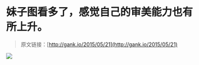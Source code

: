 # 妹子图看多了，感觉自己的审美能力也有所上升。

> 原文链接：[http://gank.io/2015/05/21](http://gank.io/2015/05/21)

![](http://ww2.sinaimg.cn/large/7a8aed7bgw1esbmanpn0tj20hr0qo0w8.jpg)


